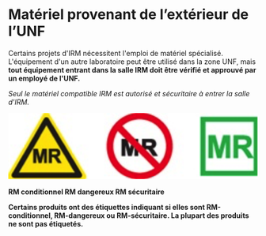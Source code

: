# Matériel provenant de l’extérieur de l’UNF

Certains projets d'IRM nécessitent l'emploi de matériel spécialisé. L'équipement d'un autre laboratoire peut être utilisé dans la zone UNF, mais **tout équipement entrant dans la salle IRM doit être vérifié et approuvé par un employé de l'UNF.**

*Seul le matériel compatible IRM est autorisé et sécuritaire à entrer la salle d'IRM.*

![Sigles](../../Pictures/Sigles.png)

**RM conditionnel       RM dangereux        RM sécuritaire**

**Certains produits ont des étiquettes indiquant si elles sont
RM-conditionnel, RM-dangereux ou RM-sécuritaire. La plupart des produits ne sont pas étiquetés.**
